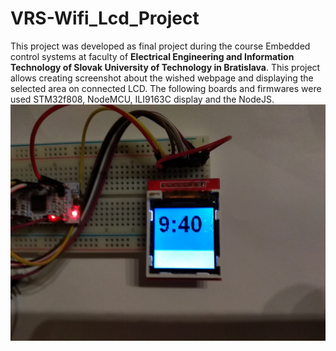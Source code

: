 # VRS-Wifi_Lcd_Project
This project was developed as final project during the course Embedded control systems at faculty of <b>Electrical Engineering and Information Technology of Slovak University of Technology in Bratislava</b>. This project allows creating screenshot about the wished webpage and displaying the selected area on connected LCD. The following boards and firmwares were used STM32f808, NodeMCU, ILI9163C display and the NodeJS. 
<br>
<img src="pic1.jpg">
